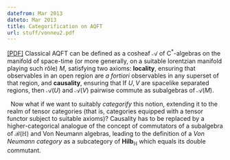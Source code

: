 ```yaml
---
datefrom: Mar 2013
dateto: Mar 2013
title: Categorification on AQFT
url: stuff/vonneu2.pdf
---
```

[[PDF]](stuff/vonneu2.pdf) 
Classical AQFT can be defined as a cosheaf $\mathcal{A}$ of $\mathrm{C}^\ast$-algebras on the manifold of space-time (or more generally, on a suitable lorentzian manifold playing such rôle) <i>M</i>, satisfying two axioms: <b>locality</b>, ensuring that observables in an open region are <i>a fortiori</i> observables in any superset of that region, and <b>causality</b>, ensuring that If 	$U,V$ are spacelike separated regions, then $\mathcal A(U)$ and $\mathcal A(V)$ pairwise commute as subalgebras of $\mathcal A(M)$.<br>

&nbsp; Now what if we want to suitably <i>categorify</i> this notion, extending it to the realm of tensor  categories (that is, categories equipped with a tensor functor subject to suitable axioms)? Causality has  to be replaced by a higher-categorical analogue of the concept of commutators of a subalgebra of $\mathcal{B}(\mathbb H)$ and Von Neumann algebras, leading to the definition of a <i>Von Neumann category</i> as a subcategory of $\mathbf{Hilb}_{\mathbb H}$ which equals its double commutant.
